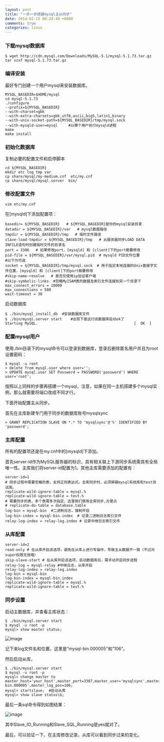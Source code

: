 ```yaml
---
layout: post
title: "一步一步搭建mysql主从同步"
date: 2014-02-15 00:24:49 +0800
comments: true
categories: linux
---
```


### 下载mysql数据库

	$ wget http://cdn.mysql.com/Downloads/MySQL-5.1/mysql-5.1.73.tar.gz
	tar vzxf mysql-5.1.73.tar.gz

<!-- more -->

### 编译安装

最好专门创建一个用户mysql来安装数据库。

	MYSQL_BASEDIR=$HOME/mysql
	cd mysql-5.1.73
	./configure 
	--prefix=${MYSQL_BASEDIR} 
	--with-charset=gbk 
	--with-extra-charsets=gbk,utf8,ascii,big5,latin1,binary 
	--with-unix-socket-path=${MYSQL_BASEDIR}/tmp/mysql.sock 
	--with-mysqld-user=mysql     #以哪个用户执行mysqld进程
	make
	make install

### 初始化数据库

复制必要的配置文件和启停脚本

	cd ${MYSQL_BASEDIR}
	mkdir etc log tmp var
	cp share/mysql/my-medium.cnf  etc/my.cnf
	cp share/mysql/mysql.server  bin/

### 修改配置文件

	vim etc/my.cnf

在[mysqld]下添加配置项：

	basedir= ${MYSQL_BASEDIR}   # ${MYSQL_BASEDIR}是你的mysql安装目录
	datadir = ${MYSQL_BASEDIR}/var   # mysql数据路径
	tmpdir = ${MYSQL_BASEDIR}/tmp   # 临时文件路径
	slave-load-tmpdir = ${MYSQL_BASEDIR}/tmp   # 从服务器同步LOAD DATA INFILE语句时创建临时文件的目录名
	port = 3306   # 如果修改port，[mysqld] 和 [client]下的port都要修改
	pid-file = ${MYSQL_BASEDIR}/var/mysql.pid  # mysqld PID文件位置
	#以下为可选
	socket = ${MYSQL_BASEDIR}/tmp/mysql.sock  # 用于指定本地连接的Unix套接字文件位置，[mysqld] 和 [client]下的port都要修改
	#skip-name-resolve   # 是否仅使用ip验证客户端
	#skip-symbolic-links  #忽略MyISAM表的数据及索引文件连接到另一个目录下
	max_connect_errors = 10000
	max_connections = 500
	wait-timeout = 30

启动数据库

	$ ./bin/mysql_install_db  #安装数据库文件
	$ ./bin/mysql.server start    #出现下面这行说数据库启动ok了
	Starting MySQL.                                            [  OK  ]

### 配置mysql用户

使用./bin目录下的mysql命令可以登录到数据库，登录后删除匿名用户并且为root设置密码：

	$ mysql -u root
	> delete from mysql.user where user='';
	> UPDATE mysql.user SET Password = PASSWORD('password') WHERE user='root';

按照以上同样的步骤再搭建一个mysql，注意，如果在同一主机搭建多个mysql实例，那么就需要将端口改成不同才行。

下面开始配置主从同步。

首先在主库新建专门用于同步的数据库账号mysqlsync

	> GRANT REPLICATION SLAVE ON *.* TO 'mysqlsync'@'%' IDENTIFIED BY 'password';
	
### 主库配置

所有的配置项还是在my.cnf中的[mysqld]下添加。

首先server-id作为MySQL服务器的标识，具有相关联上下游同步系统需具有全局唯一性。主库我们将server-id配置为1。其他主库需要添加的配置有：

	server-id=1
	# 同步过程中需要忽略的表，支持正则表达式。全库同步时，必须屏蔽mysql系统库和test测试库。
	replicate-wild-ignore-table = mysql.%
	replicate-wild-ignore-table = test.%
	# 需要同步的表，多个表需多次指定，这里我们使用全库同步,方便点
	# replicate-do-table = database.table
	log-bin = mysql-bin  #二进制日志，强制开启
	log-bin-index = mysql-bin.index  # 记录二进制日志索引文件
	relay-log-index = relay-log.index # 记录中继日志索引文件

### 从库配置

	server-id=2
	read-only # 在从库开启该选项，避免在从库上进行写操作，导致主从数据不一致（不过对super权限无效哦）
	skip-slave-start # 在从库开启该选项，启动数据库后，需手动开启同步进程
	relay-log = mysql-relay #中继日志，从库开启
	relay-log-index = relay-log.index
	log-bin = mysql-bin
	log-bin-index = mysql-bin.index
	replicate-wild-ignore-table = mysql.%
	replicate-wild-ignore-table = test.%

### 同步设置

启动主数据库，并查看主库状态：

	$ ./bin/mysql.server start
	$ mysql -u root -p
	mysql> show master status;

![image](http://e.hiphotos.bdimg.com/album/s%3D550%3Bq%3D90%3Bc%3Dxiangce%2C100%2C100/sign=21e536be79899e517c8e3a11729ca80e/e7cd7b899e510fb31b3b92d4db33c895d1430c56.jpg?referer=a44e286a8418367af49e4aed6c4d&x=.jpg)

记下来log文件名和位置，这里是“mysql-bin.000005"和”106“。

然后启动从库，

	$ ./bin/mysql.server start
	$ mysql -u root -p
	mysql> change master to master_host='your_host',master_port=3307,master_user='mysqlsync',master_password='pasword',master_log_file='mysql-bin.000005',master_log_pos=106;
	mysql> startslave;  #启动从库
	mysql> show slave status\G;

最后一条sql命令得到如图结果：

![image](http://e.hiphotos.bdimg.com/album/s%3D550%3Bq%3D90%3Bc%3Dxiangce%2C100%2C100/sign=a307b4b80846f21fcd345e56c61f1a5d/7acb0a46f21fbe091fae395769600c338644ad85.jpg?referer=781a5e5095dda144831e58820b9b&x=.jpg)

其中Slave_IO_Running和Slave_SQL_Running是yes就对了。

最后，可以验证一下，在主库修改记录，从库可以看到同步过来的变化。
